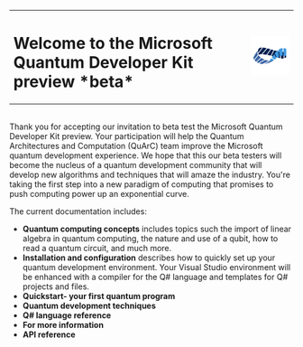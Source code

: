 <table>
<tr><td><H1> Welcome to the Microsoft Quantum Developer Kit preview *beta*</td><td><img src=media/mobius_strip_preview.png></td></tr>
</table><br>
Thank you for accepting our invitation to beta test the Microsoft Quantum Developer Kit preview. Your participation will help the Quantum Architectures and Computation (QuArC) team improve the Microsoft quantum development experience. We hope that this our beta testers will become the nucleus of a quantum development community that will develop new algorithms and techniques that will amaze the industry. You're taking the first step into a new paradigm of computing that promises to push computing power up an exponential curve.

The current documentation includes:
* **Quantum computing concepts** includes topics such the import of linear algebra in quantum computing, the nature and use of a qubit, how to read a quantum circuit, and much more.
* **Installation and configuration** describes how to quickly set up your quantum development environment. Your Visual Studio environment will be enhanced with a compiler for the Q# language and templates for Q# projects and files.
* **Quickstart- your first quantum program**
* **Quantum development techniques**
* **Q# language reference**
* **For more information**
* **API reference**

<!---
![Microsoft Quantum](media/mobius_strip_preview.png)
--->

